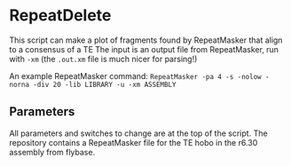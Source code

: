 # RepeatDelete

This script can make a plot of fragments found by RepeatMasker that align to a consensus of a TE
The input is an output file from RepeatMasker, run with `-xm` (the `.out.xm` file is much nicer for parsing!)

An example RepeatMasker command:
`RepeatMasker -pa 4 -s -nolow -norna -div 20 -lib LIBRARY -u -xm ASSEMBLY`

## Parameters 

All parameters and switches to change are at the top of the script.
The repository contains a RepeatMasker file for the TE hobo in the r6.30 assembly from flybase.
